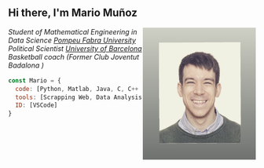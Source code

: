 <h2> Hi there, I'm Mario Muñoz </h2>

<img align='right' src="./visual/profile.jpeg" width="230">

<p><em>Student of Mathematical Engineering in Data Science <a href="https://www.upf.edu/">Pompeu Fabra University</a>
</br>Political Scientist <a href="https://www.ub.edu/web/portal/ca/">University of Barcelona</a>
</br>Basketball coach (Former Club Joventut Badalona )</a>
</em></p>


```javascript
const Mario = {
  code: [Python, Matlab, Java, C, C++ ],
  tools: [Scrapping Web, Data Analysis, Data Visualisation],
  ID: [VSCode]
}
```


